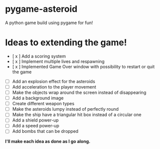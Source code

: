 # pygame-asteroid

A python game build using pygame for fun!

# Ideas to extending the game!

- [ x ] Add a scoring system
- [ x ] Implement multiple lives and respawning
- [ x ] Implemented Game Over window with possibility to restart or quit the game
- [ ] Add an explosion effect for the asteroids
- [ ] Add acceleration to the player movement
- [ ] Make the objects wrap around the screen instead of disappearing
- [ ] Add a background image
- [ ] Create different weapon types
- [ ] Make the asteroids lumpy instead of perfectly round
- [ ] Make the ship have a triangular hit box instead of a circular one
- [ ] Add a shield power-up
- [ ] Add a speed power-up
- [ ] Add bombs that can be dropped

**I'll make each idea as done as I go along.**
